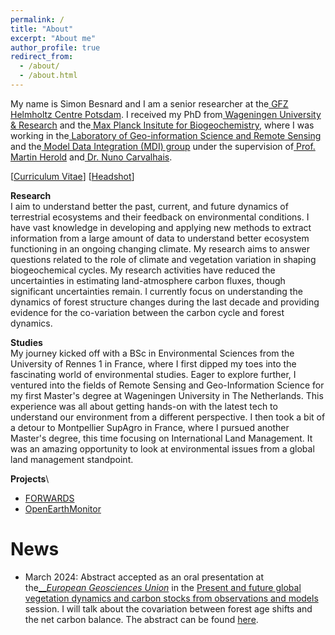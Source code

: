 ```yaml
---
permalink: /
title: "About"
excerpt: "About me"
author_profile: true
redirect_from: 
  - /about/
  - /about.html
---
```


My name is Simon Besnard and I am a senior researcher at the[  GFZ Helmholtz Centre Potsdam](https://www.gfz-potsdam.de/sektion/fernerkundung-und-geoinformatik/themen/global-land-monitoring).
I received my PhD from[  Wageningen University & Research](https://www.wur.nl/en/wageningen-university.html) and the[  Max Planck Insitute for Biogeochemistry](https://www.bgc-jena.mpg.de/en), where I was working in the[  Laboratory of Geo-information Science and Remote Sensing](https://www.wur.nl/en/research-results/chair-groups/environmental-sciences/laboratory-of-geo-information-science-and-remote-sensing.htm) and the[  Model Data Integration (MDI) group](https://www.bgc-jena.mpg.de/en/bgi/mdi) under the supervision of[  Prof. Martin Herold](https://www.gfz-potsdam.de/en/staff/martin.herold/sec14) and[  Dr. Nuno Carvalhais](https://scholar.google.com/citations?user=7ZVPwSIAAAAJ&hl=en).

[[Curriculum Vitae](../files/CV_BesnardS.pdf)] [[Headshot](../files/simon_profile.png)]

**Research**\
I aim to understand better the past, current, and future dynamics of terrestrial ecosystems and their feedback on environmental conditions. I have vast knowledge in developing and applying new methods to extract information from a large amount of data to understand better ecosystem functioning in an ongoing changing climate. My research aims to answer questions related to the role of climate and vegetation variation in shaping biogeochemical cycles. My research activities have reduced the uncertainties in estimating land-atmosphere carbon fluxes, though significant uncertainties remain. I currently focus on understanding the dynamics of forest structure changes during the last decade and providing evidence for the co-variation between the carbon cycle and forest dynamics. 

**Studies**\
My journey kicked off with a BSc in Environmental Sciences from the University of Rennes 1 in France, where I first dipped my toes into the fascinating world of environmental studies. Eager to explore further, I ventured into the fields of Remote Sensing and Geo-Information Science for my first Master's degree at Wageningen University in The Netherlands. This experience was all about getting hands-on with the latest tech to understand our environment from a different perspective. I then took a bit of a detour to Montpellier SupAgro in France, where I pursued another Master's degree, this time focusing on International Land Management. It was an amazing opportunity to look at environmental issues from a global land management standpoint.
 
**Projects**\
- [FORWARDS](https://forwards-project.eu/)
- [OpenEarthMonitor](https://earthmonitor.org/)

News
======
-   March 2024: Abstract accepted as an oral presentation at the[__*European Geosciences Union*](https://www.egu24.eu/) in the [Present and future global vegetation dynamics and carbon stocks from observations and models](https://meetingorganizer.copernicus.org/EGU24/session/49947) session. I will talk about the covariation between forest age shifts and the net carbon balance. The abstract can be found [here](https://meetingorganizer.copernicus.org/EGU24/EGU24-3888.html). 


